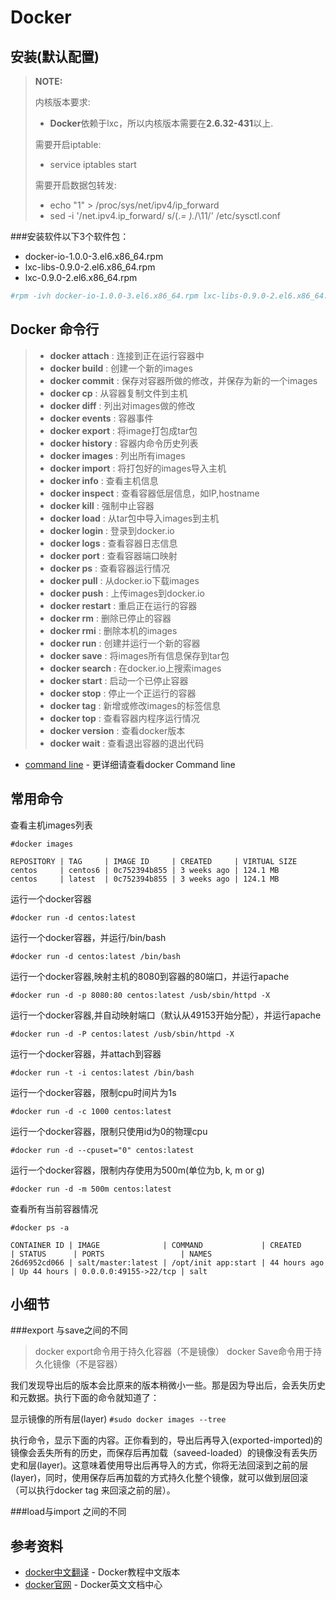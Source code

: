 Docker
=======

安装(默认配置)
----

> **NOTE:**
>
> 内核版本要求:
>
> - **Docker**依赖于lxc，所以内核版本需要在**2.6.32-431**以上.
>
> 需要开启iptable:
>
> - service iptables start
>
> 需要开启数据包转发:
>
> - echo "1" > /proc/sys/net/ipv4/ip_forward
> - sed -i '/net.ipv4.ip_forward/ s/\(.*= \).*/\11/' /etc/sysctl.conf

###安装软件以下3个软件包：

* docker-io-1.0.0-3.el6.x86_64.rpm
* lxc-libs-0.9.0-2.el6.x86_64.rpm
* lxc-0.9.0-2.el6.x86_64.rpm

```sh
#rpm -ivh docker-io-1.0.0-3.el6.x86_64.rpm lxc-libs-0.9.0-2.el6.x86_64.rpm lxc-0.9.0-2.el6.x86_64.rpm
```
Docker 命令行
-------------

> - **docker attach**  : 连接到正在运行容器中
> - **docker build**   : 创建一个新的images
> - **docker commit**  : 保存对容器所做的修改，并保存为新的一个images
> - **docker cp**      : 从容器复制文件到主机
> - **docker diff**    : 列出对images做的修改
> - **docker events**  : 容器事件
> - **docker export**  : 将image打包成tar包
> - **docker history** : 容器内命令历史列表
> - **docker images**  : 列出所有images
> - **docker import**  : 将打包好的images导入主机
> - **docker info**    : 查看主机信息
> - **docker inspect** : 查看容器低层信息，如IP,hostname
> - **docker kill**    : 强制中止容器
> - **docker load**    : 从tar包中导入images到主机
> - **docker login**   : 登录到docker.io
> - **docker logs**    : 查看容器日志信息
> - **docker port**    : 查看容器端口映射
> - **docker ps**      : 查看容器运行情况
> - **docker pull**    : 从docker.io下载images
> - **docker push**    : 上传images到docker.io
> - **docker restart** : 重启正在运行的容器
> - **docker rm**      : 删除已停止的容器
> - **docker rmi**     : 删除本机的images
> - **docker run**     : 创建并运行一个新的容器
> - **docker save**    : 将images所有信息保存到tar包
> - **docker search**  : 在docker.io上搜索images
> - **docker start**   : 启动一个已停止容器
> - **docker stop**    : 停止一个正运行的容器
> - **docker tag**     : 新增或修改images的标签信息
> - **docker top**     : 查看容器内程序运行情况
> - **docker version** : 查看docker版本
> - **docker wait**    : 查看退出容器的退出代码

* [command line] - 更详细请查看docker Command line

常用命令
--------

查看主机images列表

```#docker images```
```
REPOSITORY | TAG     | IMAGE ID     | CREATED     | VIRTUAL SIZE
centos     | centos6 | 0c752394b855 | 3 weeks ago | 124.1 MB
centos     | latest  | 0c752394b855 | 3 weeks ago | 124.1 MB
```


运行一个docker容器

```#docker run -d centos:latest```

运行一个docker容器，并运行/bin/bash

```#docker run -d centos:latest /bin/bash```

运行一个docker容器,映射主机的8080到容器的80端口，并运行apache

```#docker run -d -p 8080:80 centos:latest /usb/sbin/httpd -X```

运行一个docker容器,并自动映射端口（默认从49153开始分配），并运行apache

```#docker run -d -P centos:latest /usb/sbin/httpd -X```

运行一个docker容器，并attach到容器

```#docker run -t -i centos:latest /bin/bash```

运行一个docker容器，限制cpu时间片为1s

```#docker run -d -c 1000 centos:latest```

运行一个docker容器，限制只使用id为0的物理cpu

```#docker run -d --cpuset="0" centos:latest```

运行一个docker容器，限制内存使用为500m(单位为b, k, m or g)

```#docker run -d -m 500m centos:latest```

查看所有当前容器情况

```#docker ps -a```
```
CONTAINER ID | IMAGE              | COMMAND             | CREATED      | STATUS      | PORTS                 | NAMES
26d6952cd066 | salt/master:latest | /opt/init app:start | 44 hours ago | Up 44 hours | 0.0.0.0:49155->22/tcp | salt
```

小细节
------

###export 与save之间的不同

> docker export命令用于持久化容器（不是镜像）
> docker Save命令用于持久化镜像（不是容器）

我们发现导出后的版本会比原来的版本稍微小一些。那是因为导出后，会丢失历史和元数据。执行下面的命令就知道了：

显示镜像的所有层(layer)
```#sudo docker images --tree```

执行命令，显示下面的内容。正你看到的，导出后再导入(exported-imported)的镜像会丢失所有的历史，而保存后再加载（saveed-loaded）的镜像没有丢失历史和层(layer)。这意味着使用导出后再导入的方式，你将无法回滚到之前的层(layer)，同时，使用保存后再加载的方式持久化整个镜像，就可以做到层回滚（可以执行docker tag <LAYER ID> <IMAGE NAME>来回滚之前的层）。


###load与import 之间的不同






参考资料
--------
* [docker中文翻译] - Docker教程中文版本
* [docker官网] - Docker英文文档中心




[command line]:http://docs.docker.com/reference/commandline/cli/
[docker中文翻译]:http://www.widuu.com/docker/index.html
[docker官网]:http://docs.docker.com
